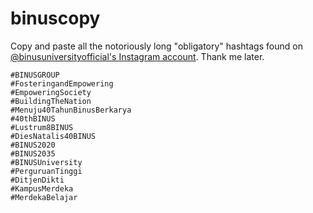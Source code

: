 # binuscopy
Copy and paste all the notoriously long "obligatory" hashtags found on [@binusuniversityofficial's Instagram account](https://www.instagram.com/binusuniversityofficial/). Thank me later.

```
#BINUSGROUP
#FosteringandEmpowering
#EmpoweringSociety
#BuildingTheNation
#Menuju40TahunBinusBerkarya
#40thBINUS
#Lustrum8BINUS
#DiesNatalis40BINUS
#BINUS2020
#BINUS2035
#BINUSUniversity
#PerguruanTinggi
#DitjenDikti
#KampusMerdeka
#MerdekaBelajar
```
